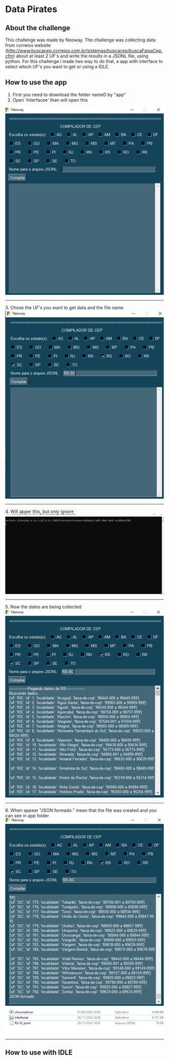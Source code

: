 # Data Pirates
##  About the challenge
 This challenge was made by Neoway. The challenge was collecting data from correios website (http://www.buscacep.correios.com.br/sistemas/buscacep/buscaFaixaCep.cfm) about at least 2 UF's and write the results in a JSONL file, using python. For this challenge i made two way to do that, a app with interface to select which UF's you want to get or using a IDLE.
 ## How to use the app
  1. First you need to download the folder nameD by "app"
  2. Open 'Interfacee' than will open this
  <img alt="IMG1" title="IMG1"  src="IMG1.png">
<hr>
  3. Chose the UF's you want to get data and the file name
  <img alt="IMG2" title="IMG2"  src="IMG2.png">
<hr>
  4. Will apper this, but only ignore
  <img alt="IMG3" title="IMG3"  src="IMG3.png">
<hr>
  5. Now the dates are being collected
  <img alt="IMG4" title="IMG4"  src="IMG4.png">
<hr>
  6. When appear "JSON formado." mean that the file was created and you can see in app folder
  <img alt="IMG5" title="IMG5"  src="IMG5.png">
  <img alt="IMG6" title="IMG6"  src="IMG6.png">
<hr>

 ## How to use with IDLE
